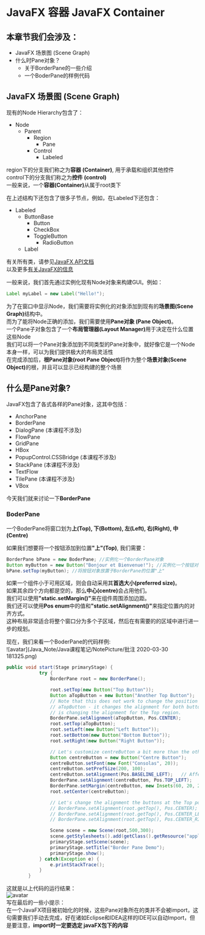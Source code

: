
# JavaFX 容器 JavaFX Container

## 本章节我们会涉及：

- JavaFX 场景图 (Scene Graph)<br>
- 什么时Pane对象？<br>
    - 关于BorderPane的一些介绍
    - 一个BoderPane的样例代码

## JavaFX 场景图 (Scene Graph)

现有的Node Hierarchy包含了：<br>
 - Node
     - Parent
         - Region
             - Pane
         - Control
             - Labeled<br>

region下的分支我们称之为<b>容器 (Container)</b>, 用于承载和组织其他控件 <br>
control下的分支我们称之为<b>控件 (control)</b><br>
一般来说，一个<b>容器(Container)</b>从属于root类下

在上述结构下还包含了很多子节点，例如，在Labeled下还包含：<br>
- Labeled
    - ButtonBase
        - Button
        - CheckBox
        - ToggleButton
            - RadioButton
    - Label

有关所有类，请参见[JavaFX API文档](https://openjfx.io/javadoc/14/
)<br>
以及更多[有关JavaFX的信息](https://www.oracle.com/technetwork/java/javase/documentation/javafx-docs-2159875.html)

一般来说，我们首先通过实例化现有Node对象来构建GUI。例如：


```Java
Label myLabel = new Label("Hello!");
```

为了在窗口中显示Node，我们需要将实例化的对象添加到现有的<b>场景图(Scene Graph)</b>结构中。<br>
而为了能将Node正确的添加，我们需要使用<b>Pane对象 (Pane Object)</b>。<br>
一个Pane子对象包含了一个<b>布局管理器(Layout Manager)</b>用于决定在什么位置这些Node<br>
我们可以将一个Pane对象添加到不同类型的Pane对象中，就好像它是一个Node本身一样，可以为我们提供极大的布局灵活性<br>
在完成添加后，<b>根Pane对象(root Pane Object)</b>将作为整个<b>场景对象(Scene Object)</b>的根，并且可以显示已经构建的整个场景

## 什么是Pane对象?

JavaFX包含了各式各样的Pane对象，这其中包括：
 - AnchorPane
 - BorderPane
 - DialogPane (本课程不涉及)
 - FlowPane
 - GridPane
 - HBox
 - PopupControl.CSSBridge (本课程不涉及)
 - StackPane (本课程不涉及)
 - TextFlow
 - TilePane (本课程不涉及)
 - VBox

今天我们就来讨论一下<b>BorderPane</b>

### BoderPane

一个BoderPane将窗口划为<b>上(Top), 下(Bottom), 左(Left), 右(Right), 中(Centre)</b>

如果我们想要将一个按钮添加到位置<b>"上"(Top)</b>, 我们需要：


```Java
BorderPane bPane = new BoderPane; //实例化一个BorderPane对象
Button myButton = new Button("Bonjour et Bienvenue!"); //实例化一个按钮对象 
bPane.setTop(myButton); //将按钮对象放置于BorderPane的位置"上"
```

如果一个组件小于可用区域，则会自动采用其<b>首选大小(preferred size)</b>。<br>
如果其余四个方向都是空的，那么<b>中心(centre)</b>会占用他们。<br>
我们可以使用<b>"static.setMargin()"</b>来在组件周围添加边距。<br>
我们还可以使用<b>Pos enum</b>中的值和<b>"static.setAlignment()"</b>来指定位置内的对齐方式。<br>
这种布局非常适合将整个窗口分为多个子区域，然后在有需要的的区域中进行进一步的规划。<br>

现在，我们来看一个BoderPane的代码样例:<br>
![avatar](Java_Note/Java课程笔记/NotePicture/批注 2020-03-30 181325.png)


```Java
public void start(Stage primaryStage) {
            try {
                BorderPane root = new BorderPane();

                root.setTop(new Button("Top Button"));
                Button aTopButton = new Button("Another Top Button");
                // Note that this does not work to change the position of just the
                // aTopButton - it changes the alignment for both buttons because it
                // is changing the alignment for the Top region.
                BorderPane.setAlignment(aTopButton, Pos.CENTER);
                root.setTop(aTopButton);
                root.setLeft(new Button("Left Button"));
                root.setBottom(new Button("Bottom Button"));
                root.setRight(new Button("Right Button"));

                // Let's customize centreButton a bit more than the others:
                Button centreButton = new Button("Centre Button");
                centreButton.setFont(new Font("Consolas", 20));
                centreButton.setPrefSize(200, 100);
                centreButton.setAlignment(Pos.BASELINE_LEFT);	// Affects text alignment within Button
                BorderPane.setAlignment(centreButton, Pos.TOP_LEFT);
                BorderPane.setMargin(centreButton, new Insets(60, 20, 20, 60));
                root.setCenter(centreButton);

                // Let's change the alignment the buttons at the Top position
                // BorderPane.setAlignment(root.getTop(), Pos.CENTER);
                // BorderPane.setAlignment(root.getTop(), Pos.CENTER_LEFT);	// Default
                // BorderPane.setAlignment(root.getTop(), Pos.CENTER_RIGHT);

                Scene scene = new Scene(root,500,300);
                scene.getStylesheets().add(getClass().getResource("application.css").toExternalForm());
                primaryStage.setScene(scene);
                primaryStage.setTitle("Border Pane Demo");
                primaryStage.show();
            } catch(Exception e) {
                e.printStackTrace();
            }
        }
```

这就是以上代码的运行结果：<br>
![avatar](https://s1.ax1x.com/2020/03/30/GncjLF.png)<br>
写在最后的一些小提示：<br>
在一个JavaFX项目被初始化的时候，这些Pane对象所在的类并不会被import，这句需要我们手动去完成，好在诸如Eclipse和IDEA这样的IDE可以自动Import，但是要注意，<b>import时一定要选定 javaFX包下的内容</b>

